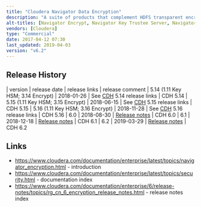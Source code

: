 ```yaml
---
title: "Cloudera Navigator Data Encryption"
description: "A suite of products that complement HDFS transparent encryption to provide data at rest encryption across an Hadoop cluster.  Includes Navigator Encrypt (a solution for encrypting Linux filesystems, with access granted to approved processes), Navigator Key Trustee Server (a software based solution for managing encryption keys), Navigator Key HSM (allows Navigator Key Trustee Server to use a Hardware Security Module as the root of trust for keys), Navigator Key Trustee KMS (an Hadoop Key Management Service that uses Navigator Key Trustee Server as the underlying key store) and Navigator HSM KMS (an hadoop Key Management Service backed by an HSM where encryption zone keys originate on and never leave the HSM).  First released in 2014 following the acquisition of Gazzang."
alt-titles: [Navigator Encrypt, Navigator Key Trustee Server, Navigator Key HSM, Navigator Key Trustee KMS, Navigator HSM KMS]
vendors: [Cloudera]
type: "Commercial"
date: 2017-04-12 07:30
last_updated: 2019-04-03
version: "v6.2"
---
```

## Release History

| version | release date | release links | release comment
| 5.14 (1.11 Key HSM; 3.14 Encrypt) | 2018-01-26 | See [CDH](/technologies/cloudera-cdh/) 5.14 release links | CDH 5.14
| 5.15 (1.11 Key HSM; 3.15 Encrypt) | 2018-06-15 | See [CDH](/technologies/cloudera-cdh/) 5.15 release links | CDH 5.15
| 5.16 (1.11 Key HSM; 3.16 Encrypt) | 2018-11-28 | See [CDH](/technologies/cloudera-cdh/) 5.16 release links | CDH 5.16
| 6.0 | 2018-08-30 | [Release notes](https://www.cloudera.com/documentation/enterprise/6/release-notes/topics/rg_cn_60_encryption_release_notes.html) | CDH 6.0
| 6.1 | 2018-12-18 | [Release notes](https://www.cloudera.com/documentation/enterprise/6/release-notes/topics/rg_cn_61_encryption_release_notes.html) | CDH 6.1
| 6.2 | 2019-03-29 | [Release notes](https://www.cloudera.com/documentation/enterprise/6/release-notes/topics/rg_cn_62_encryption_release_notes.html) | CDH 6.2

## Links

* <https://www.cloudera.com/documentation/enterprise/latest/topics/navigator_encryption.html> - introduction
* <https://www.cloudera.com/documentation/enterprise/latest/topics/security.html> - documentation index
* <https://www.cloudera.com/documentation/enterprise/6/release-notes/topics/rg_cn_6_encryption_release_notes.html> - release notes index